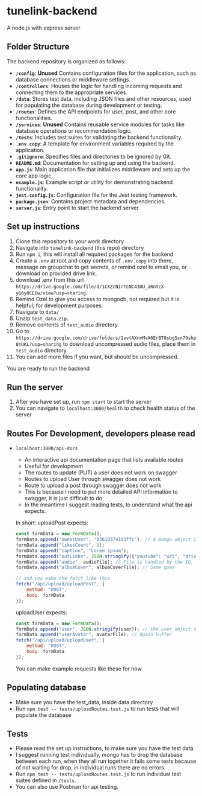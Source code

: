 # tunelink-backend
A node.js with express server

## Folder Structure  

The backend repository is organized as follows:

- **`/config`**: **Unused** Contains configuration files for the application, such as database connections or middleware settings.  
- **`/controllers`**: Houses the logic for handling incoming requests and connecting them to the appropriate services.  
- **`/data`**: Stores test data, including JSON files and other resources, used for populating the database during development or testing.  
- **`/routes`**: Defines the API endpoints for user, post, and other core functionalities.  
- **`/services`**: **Unused** Contains reusable service modules for tasks like database operations or recommendation logic.  
- **`/tests`**: Includes test suites for validating the backend functionality.  
- **`.env.copy`**: A template for environment variables required by the application.  
- **`.gitignore`**: Specifies files and directories to be ignored by Git.  
- **`README.md`**: Documentation for setting up and using the backend.  
- **`app.js`**: Main application file that initializes middleware and sets up the core app logic.  
- **`example.js`**: Example script or utility for demonstrating backend functionality.  
- **`jest.config.js`**: Configuration file for the Jest testing framework.  
- **`package.json`**: Contains project metadata and dependencies.  
- **`server.js`**: Entry point to start the backend server.

## Set up instructions

1. Clone this repository to your work directory
2. Navigate into `tunelink-backend` (this repo) directory
3. Run `npm i`, this will install all required packages for the backend
4. Create a `.env` at root and copy contents of `.env.copy` into there, message on groupchat to get secrets, or remind ozel to email you, or download on provided drive link.
5. download .env from this url `https://drive.google.com/file/d/1CXZcNirtCNC43OU_aRnYcX-yG6y0CEGw/view?usp=sharing`.
5. Remind Ozel to give you access to mongodb, not required but it is helpful, for development purposes.
6. Navigate to `data/`
7. Unzip `test_data.zip`.
8. Remove contents of `test_audio` directory.
9. Go to `https://drive.google.com/drive/folders/1vvtAXnvMvA6ErBT0sbgSsn79shp8YUKL?usp=sharing` to download uncompressed audio files, place them in `test_audio` directory.
10. You can add more files if you want, but should be uncompressed.

You are ready to run the backend

## Run the server

1. After you have set up, run `npm start` to start the server
2. You can navigate to `localhost:3000/health` to check health status of the server

## Routes For Development, developers please read
- `localhost:3000/api-docs`
    - An interactive api documentation page that lists available routes
    - Useful for development
    - The routes to update (PUT) a user does not work on swagger
    - Routes to upload User through swagger does not work
    - Route to upload a post through swagger does not work
    - This is because I need to put more detailed API information to swagger, it is just difficult to do
    - In the meantime I suggest reading tests, to understand what the api expects.

    In short:
    uploadPost expects:
    ```js
    const formData = new FormData();
    formData.append("ownerUser", "83610374183ffc"); // A mongo object if
    formData.append("likesCount", 0);
    formData.append("caption", "Lorem ipsum");
    formData.append("outLinks", JSON.stringify({"youtube": "url", "drive": "url"})); // etc
    formData.append("audio", audioFile); // File is handled by the IO, but basically it must be read to buffer, than you pass in the buffer
    formData.append("albumCover", albumCoverFile); // Same goes

    // and you make the fetch like this
    fetch("/api/upload/uploadPost", {
        method: "POST",
        body: formData
    });
    ```

    uploadUser expects:
    ```js
    const formData = new FormData();
    formData.append("user", JSON.stringify(user)); // the user object should have the required fields, you can see a template of it in the json test data
    formData.append("userAvatar", avatarFile); // Again buffer
    fetch("/api/upload/uploadUser", {
        method: "POST",
        body: formData
    });
    ```

    You can make example requests like these for now

## Populating database
- Make sure you have the test_data, inside data directory
- Run `npm test -- tests/uploadRoutes.test.js` to run tests that will populate the database

## Tests
- Please read the set up instructions, to make sure you have the test data.
- I suggest running test individually, mongo has to drop the database between each run, when they all run together it fails some tests because of not waiting for drop, in individual runs there are no errors.
- Run `npm test -- tests/uploadRoutes.test.js` to run individual test suites defined in `/tests`.
- You can also use Postman for api testing.

